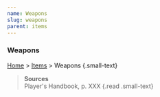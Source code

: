 ```yaml
---
name: Weapons
slug: weapons
parent: items
---
```

### Weapons
[Home](dm-operations-center) > [Items](items) > Weapons {.small-text}



> **Sources** <br/>
> Player's Handbook, p. XXX
{.read .small-text}
